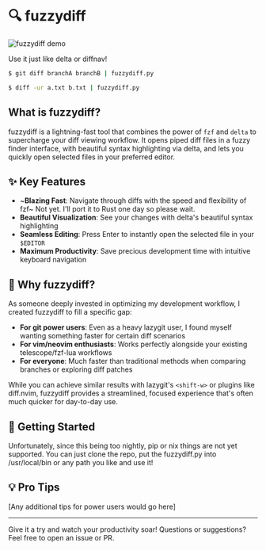 # 🔍 fuzzydiff

![fuzzydiff demo](https://github.com/user-attachments/assets/4c87cb3c-390a-41c1-a899-d5e782409754)

Use it just like delta or diffnav!

```sh
$ git diff branchA branchB | fuzzydiff.py

$ diff -ur a.txt b.txt | fuzzydiff.py
```

## What is fuzzydiff?

fuzzydiff is a lightning-fast tool that combines the power of `fzf` and `delta` to supercharge your diff viewing workflow. It opens piped diff files in a fuzzy finder interface, with beautiful syntax highlighting via delta, and lets you quickly open selected files in your preferred editor.

## ✨ Key Features

- ~**Blazing Fast**: Navigate through diffs with the speed and flexibility of fzf~ Not yet. I'll port it to Rust one day so please wait.
- **Beautiful Visualization**: See your changes with delta's beautiful syntax highlighting
- **Seamless Editing**: Press Enter to instantly open the selected file in your `$EDITOR`
- **Maximum Productivity**: Save precious development time with intuitive keyboard navigation

## 🤔 Why fuzzydiff?

As someone deeply invested in optimizing my development workflow, I created fuzzydiff to fill a specific gap:

- **For git power users**: Even as a heavy lazygit user, I found myself wanting something faster for certain diff scenarios
- **For vim/neovim enthusiasts**: Works perfectly alongside your existing telescope/fzf-lua workflows
- **For everyone**: Much faster than traditional methods when comparing branches or exploring diff patches

While you can achieve similar results with lazygit's `<shift-w>` or plugins like diff.nvim, fuzzydiff provides a streamlined, focused experience that's often much quicker for day-to-day use.

## 🚀 Getting Started

Unfortunately, since this being too nightly, pip or nix things are not yet supported.
You can just clone the repo, put the fuzzydiff.py into /usr/local/bin or any path you like and use it!

## 💡 Pro Tips

[Any additional tips for power users would go here]

---

Give it a try and watch your productivity soar! Questions or suggestions? Feel free to open an issue or PR.
